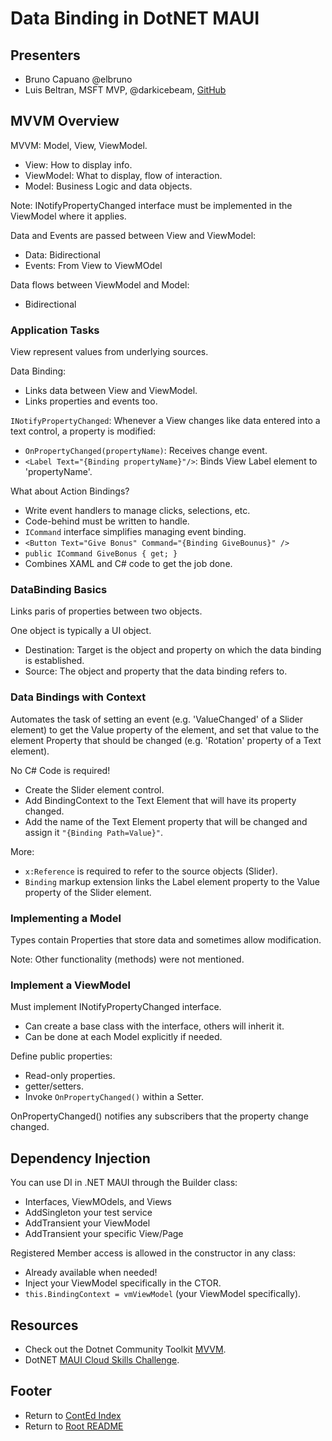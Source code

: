 # Data Binding in DotNET MAUI

## Presenters

- Bruno Capuano @elbruno
- Luis Beltran, MSFT MVP, @darkicebeam, [GitHub](https://github.com/icebeam7)

## MVVM Overview

MVVM: Model, View, ViewModel.

- View: How to display info.
- ViewModel: What to display, flow of interaction.
- Model: Business Logic and data objects.

Note: INotifyPropertyChanged interface must be implemented in the ViewModel where it applies.

Data and Events are passed between View and ViewModel:

- Data: Bidirectional
- Events: From View to ViewMOdel

Data flows between ViewModel and Model:

- Bidirectional

### Application Tasks

View represent values from underlying sources.

Data Binding:

- Links data between View and ViewModel.
- Links properties and events too.

`INotifyPropertyChanged`: Whenever a View changes like data entered into a text control, a property is modified:

- `OnPropertyChanged(propertyName)`: Receives change event.
- `<Label Text="{Binding propertyName}"/>`: Binds View Label element to 'propertyName'.

What about Action Bindings?

- Write event handlers to manage clicks, selections, etc.
- Code-behind must be written to handle.
- `ICommand` interface simplifies managing event binding.
- `<Button Text="Give Bonus" Command="{Binding GiveBounus}" />`
- `public ICommand GiveBonus { get; }`
- Combines XAML and C# code to get the job done.

### DataBinding Basics

Links paris of properties between two objects.

One object is typically a UI object.

- Destination: Target is the object and property on which the data binding is established.
- Source: The object and property that the data binding refers to.

### Data Bindings with Context

Automates the task of setting an event (e.g. 'ValueChanged' of a Slider element) to get the Value property of the element, and set that value to the element Property that should be changed (e.g. 'Rotation' property of a Text element).

No C# Code is required!

- Create the Slider element control.
- Add BindingContext to the Text Element that will have its property changed.
- Add the name of the Text Element property that will be changed and assign it `"{Binding Path=Value}"`.

More:

- `x:Reference` is required to refer to the source objects (Slider).
- `Binding` markup extension links the Label element property to the Value property of the Slider element.

### Implementing a Model

Types contain Properties that store data and sometimes allow modification.

Note: Other functionality (methods) were not mentioned.

### Implement a ViewModel

Must implement INotifyPropertyChanged interface.

- Can create a base class with the interface, others will inherit it.
- Can be done at each Model explicitly if needed.

Define public properties:

- Read-only properties.
- getter/setters.
- Invoke `OnPropertyChanged()` within a Setter.

OnPropertyChanged() notifies any subscribers that the property change changed.

## Dependency Injection

You can use DI in .NET MAUI through the Builder class:

- Interfaces, ViewMOdels, and Views
- AddSingleton your test service
- AddTransient your ViewModel
- AddTransient your specific View/Page

Registered Member access is allowed in the constructor in any class:

- Already available when needed!
- Inject your ViewModel specifically in the CTOR.
- `this.BindingContext = vmViewModel` (your ViewModel specifically).

## Resources

- Check out the Dotnet Community Toolkit [MVVM](https://learn.microsoft.com/en-us/dotnet/communitytoolkit/mvvm/).
- DotNET [MAUI Cloud Skills Challenge](https://aka.ms/Summer.NETMAUI-CSC1).

## Footer

- Return to [ContEd Index](conted-index.html)
- Return to [Root README](../README.html)
